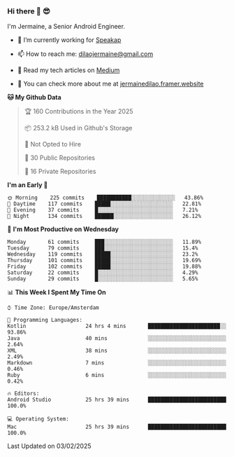 ### Hi there 👋 😎
I'm Jermaine, a Senior Android Engineer.

- 🔭 I’m currently working for [Speakap](https://www.speakap.com/)

- 📫 How to reach me: dilaojermaine@gmail.com

- 📖 Read my tech articles on [Medium](https://jermainedilao.medium.com/)

- 👀 You can check more about me at [jermainedilao.framer.website](https://jermainedilao.framer.website)

<!--
**jermainedilao/jermainedilao** is a ✨ _special_ ✨ repository because its `README.md` (this file) appears on your GitHub profile.

Here are some ideas to get you started:

- 🔭 I’m currently working on ...
- 🌱 I’m currently learning ...
- 👯 I’m looking to collaborate on ...
- 🤔 I’m looking for help with ...
- 💬 Ask me about ...
- 📫 How to reach me: ...
- 😄 Pronouns: ...
- ⚡ Fun fact: ...
-->

<!--START_SECTION:waka-->
**🐱 My Github Data** 

> 🏆 160 Contributions in the Year 2025
 > 
> 📦 253.2 kB Used in Github's Storage 
 > 
> 🚫 Not Opted to Hire
 > 
> 📜 30 Public Repositories 
 > 
> 🔑 16 Private Repositories  
 > 
**I'm an Early 🐤** 

```text
🌞 Morning    225 commits    ███████████░░░░░░░░░░░░░░   43.86% 
🌆 Daytime    117 commits    █████░░░░░░░░░░░░░░░░░░░░   22.81% 
🌃 Evening    37 commits     █░░░░░░░░░░░░░░░░░░░░░░░░   7.21% 
🌙 Night      134 commits    ██████░░░░░░░░░░░░░░░░░░░   26.12%

```
📅 **I'm Most Productive on Wednesday** 

```text
Monday       61 commits     ███░░░░░░░░░░░░░░░░░░░░░░   11.89% 
Tuesday      79 commits     ███░░░░░░░░░░░░░░░░░░░░░░   15.4% 
Wednesday    119 commits    █████░░░░░░░░░░░░░░░░░░░░   23.2% 
Thursday     101 commits    █████░░░░░░░░░░░░░░░░░░░░   19.69% 
Friday       102 commits    █████░░░░░░░░░░░░░░░░░░░░   19.88% 
Saturday     22 commits     █░░░░░░░░░░░░░░░░░░░░░░░░   4.29% 
Sunday       29 commits     █░░░░░░░░░░░░░░░░░░░░░░░░   5.65%

```


📊 **This Week I Spent My Time On** 

```text
⌚︎ Time Zone: Europe/Amsterdam

💬 Programming Languages: 
Kotlin                   24 hrs 4 mins       ███████████████████████░░   93.86% 
Java                     40 mins             ░░░░░░░░░░░░░░░░░░░░░░░░░   2.64% 
XML                      38 mins             ░░░░░░░░░░░░░░░░░░░░░░░░░   2.49% 
Markdown                 7 mins              ░░░░░░░░░░░░░░░░░░░░░░░░░   0.46% 
Ruby                     6 mins              ░░░░░░░░░░░░░░░░░░░░░░░░░   0.42%

🔥 Editors: 
Android Studio           25 hrs 39 mins      █████████████████████████   100.0%

💻 Operating System: 
Mac                      25 hrs 39 mins      █████████████████████████   100.0%

```


 Last Updated on 03/02/2025
<!--END_SECTION:waka-->
